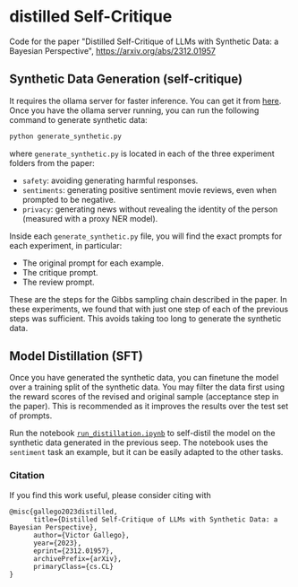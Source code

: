 # distilled Self-Critique
Code for the paper "Distilled Self-Critique of LLMs with Synthetic Data: a Bayesian Perspective", https://arxiv.org/abs/2312.01957 

## Synthetic Data Generation (self-critique)

It requires the ollama server for faster inference. You can get it from [here](https://ollama.ai).
Once you have the ollama server running, you can run the following command to generate synthetic data:

```bash
python generate_synthetic.py
```

where `generate_synthetic.py` is located in each of the three experiment folders from the paper:

* `safety`: avoiding generating harmful responses.
* `sentiments`: generating positive sentiment movie reviews, even when prompted to be negative.
* `privacy`: generating news without revealing the identity of the person (measured with a proxy NER model).

Inside each `generate_synthetic.py` file, you will find the exact prompts for each experiment, in particular:

* The original prompt for each example.
* The critique prompt.
* The review prompt.

These are the steps for the Gibbs sampling chain described in the paper. In these experiments, we found that with just one step of each of the previous steps was sufficient. This avoids taking too long to generate the synthetic data.

## Model Distillation (SFT)

Once you have generated the synthetic data, you can finetune the model over a training split of the synthetic data. You may filter the data first using the reward scores of the revised and original sample (acceptance step in the paper). This is recommended as it improves the results over the test set of prompts.

Run the notebook [`run_distillation.ipynb`](run_distillation.ipynb) to self-distil the model on the synthetic data generated in the previous seep. The notebook uses the `sentiment` task an example, but it can be easily adapted to the other tasks.

### Citation

If you find this work useful, please consider citing with

```
@misc{gallego2023distilled,
      title={Distilled Self-Critique of LLMs with Synthetic Data: a Bayesian Perspective}, 
      author={Victor Gallego},
      year={2023},
      eprint={2312.01957},
      archivePrefix={arXiv},
      primaryClass={cs.CL}
}
```

